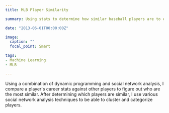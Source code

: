 ```yaml
---
title: MLB Player Similarity

summary: Using stats to determine how similar baseball players are to each other.

date: "2013-06-01T00:00:00Z"

image:
  caption: ""
  focal_point: Smart

tags:
- Machine Learning
- MLB

---
```


Using a combination of dynamic programming and social network analysis, I compare a player's career stats against other players to figure out who are the most similar. After determining which players are similar, I use various social network analysis techniques to be able to cluster and categorize players.